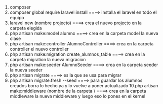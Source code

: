 1. composer
2. composer global  require laravel install ====> installa el laravel en todo el equipo
3. laravel new (nombre projecto) ====> crea el nuevo  projecto en la carpeta elegida
4. php artisan make:model alumno ====> crea en la carpeta  model la nueva clase  
5. php artisan make:controller AlumnoController ====>  crea en la carpeta controller el nuevo controller
6. php artisan make:migration create_alumnos_table ====> crea en la carpeta migration la nueva migracion 
7. php artisan make:seeder AlumnoSeeder ====> crea en la carpeta seeder la nueva seeder
8. php artisan migrate ====> es la que se usa para migrar 
9. php artisan migrate:fresh --seed ====> para guardar los alumnos creados borra lo hecho ya y lo vuelve a poner actualizado
10.php artisan make:middleware (nombre de la carpeta ) ====>  crea en la carpeta middleware  la nueva middleware y luego eso lo pones en el kernel


